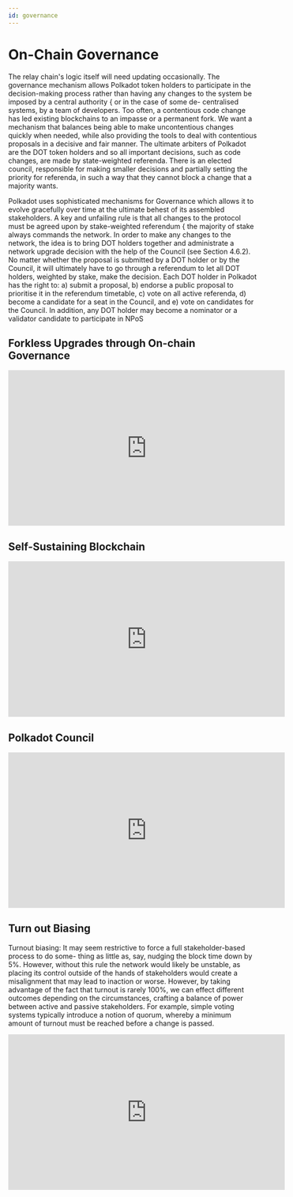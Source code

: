 ```yaml
---
id: governance
---
```


# On-Chain Governance

The relay chain's logic itself will need updating occasionally. The governance mechanism
allows Polkadot token holders to participate in the decision-making process rather than
having any changes to the system be imposed by a central authority { or in the case of some de-
centralised systems, by a team of developers. Too often, a contentious code change has led existing
blockchains to an impasse or a permanent fork. We want a mechanism that balances being able
to make uncontentious changes quickly when needed, while also providing the tools to deal with
contentious proposals in a decisive and fair manner. The ultimate arbiters of Polkadot are the DOT
token holders and so all important decisions, such as code changes, are made by state-weighted referenda.
There is an elected council, responsible for making smaller decisions and partially setting
the priority for referenda, in such a way that they cannot block a change that a majority wants.

Polkadot uses sophisticated mechanisms for Governance which allows it to evolve gracefully over
time at the ultimate behest of its assembled stakeholders. A key and unfailing rule is that all
changes to the protocol must be agreed upon by stake-weighted referendum { the majority of
stake always commands the network.
In order to make any changes to the network, the idea is to bring DOT holders together and
administrate a network upgrade decision with the help of the Council (see Section 4.6.2). No
matter whether the proposal is submitted by a DOT holder or by the Council, it will ultimately
have to go through a referendum to let all DOT holders, weighted by stake, make the decision.
Each DOT holder in Polkadot has the right to: a) submit a proposal, b) endorse a public
proposal to prioritise it in the referendum timetable, c) vote on all active referenda, d) become a
candidate for a seat in the Council, and e) vote on candidates for the Council. In addition, any
DOT holder may become a nominator or a validator candidate to participate in NPoS

## Forkless Upgrades through On-chain Governance

<iframe width="560" height="315" src="https://www.youtube.com/embed/3pAyvkgGLsU" title="YouTube video player" frameborder="0" allow="accelerometer; autoplay; clipboard-write; encrypted-media; gyroscope; picture-in-picture" allowfullscreen></iframe>

## Self-Sustaining Blockchain

<iframe width="560" height="315" src="https://www.youtube.com/embed/o--e-6J7C6o" title="YouTube video player" frameborder="0" allow="accelerometer; autoplay; clipboard-write; encrypted-media; gyroscope; picture-in-picture" allowfullscreen></iframe>

## Polkadot Council

<iframe width="560" height="315" src="https://www.youtube.com/embed/qpv0Bm_KyFY" title="YouTube video player" frameborder="0" allow="accelerometer; autoplay; clipboard-write; encrypted-media; gyroscope; picture-in-picture" allowfullscreen></iframe>

## Turn out Biasing

Turnout biasing: It may seem restrictive to force a full stakeholder-based process to do some-
thing as little as, say, nudging the block time down by 5%. However, without this rule the network
would likely be unstable, as placing its control outside of the hands of stakeholders would create a
misalignment that may lead to inaction or worse. However, by taking advantage of the fact that
turnout is rarely 100%, we can effect different outcomes depending on the circumstances, crafting
a balance of power between active and passive stakeholders. For example, simple voting systems
typically introduce a notion of quorum, whereby a minimum amount of turnout must be reached
before a change is passed.

<iframe width="560" height="315" src="https://www.youtube.com/embed/8CwYtcS5v18" title="YouTube video player" frameborder="0" allow="accelerometer; autoplay; clipboard-write; encrypted-media; gyroscope; picture-in-picture" allowfullscreen></iframe>
